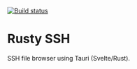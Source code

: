 [![Build status](https://github.com/sganis/rustyssh/actions/workflows/ci.yml/badge.svg)](https://github.com/sganis/rustyssh/actions)

# Rusty SSH

SSH file browser using Tauri (Svelte/Rust).

